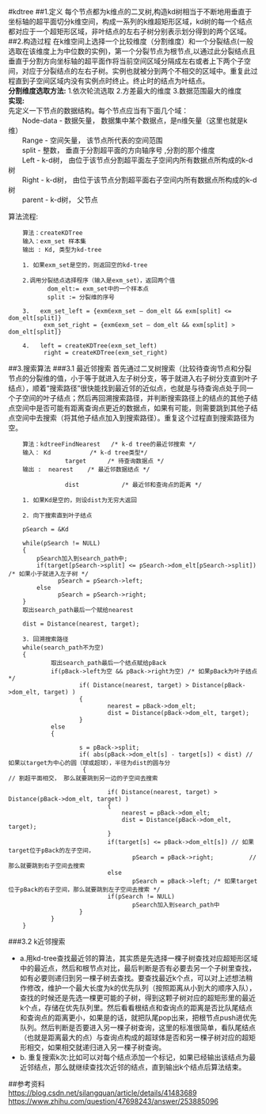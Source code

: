 #kdtree
##1.定义
每个节点都为k维点的二叉树,构造kd树相当于不断地用垂直于坐标轴的超平面切分k维空间，构成一系列的k维超矩形区域，kd树的每一个结点都对应于一个超矩形区域，非叶结点的左右子树分别表示划分得到的两个区域。
##2.构造过程
在k维空间上选择一个比较维度（分割维度）和一个分裂结点(一般选取在该维度上为中位数的实例)，第一个分裂节点为根节点,以通过此分裂结点且垂直于分割方向坐标轴的超平面作将当前空间区域分隔成左右或者上下两个子空间，对应于分裂结点的左右子树。实例也就被分到两个不相交的区域中。重复此过程直到子空间区域内没有实例点时终止。终止时的结点为叶结点。     
**分割维度选取方法:** 1.依次轮流选取  2.方差最大的维度  3.数据范围最大的维度     
**实现:**    
先定义一下节点的数据结构。每个节点应当有下面几个域：      
&emsp;&emsp;Node-data -  数据矢量， 数据集中某个数据点，是n维矢量（这里也就是k维）   
&emsp;&emsp;Range  - 空间矢量， 该节点所代表的空间范围    
&emsp;&emsp;split  - 整数， 垂直于分割超平面的方向轴序号 ,分割的那个维度   
&emsp;&emsp;Left  - k-d树， 由位于该节点分割超平面左子空间内所有数据点所构成的k-d树    
&emsp;&emsp;Right  - k-d树， 由位于该节点分割超平面右子空间内所有数据点所构成的k-d树    
&emsp;&emsp;parent  - k-d树， 父节点  

算法流程:
```
    算法：createKDTree 
    输入：exm_set 样本集       
    输出 : Kd, 类型为kd-tree   
       
    1. 如果exm_set是空的，则返回空的kd-tree   
       
    2.调用分裂结点选择程序（输入是exm_set），返回两个值       
           dom_elt:= exm_set中的一个样本点          
           split := 分裂维的序号   
       
    3.   exm_set_left = {exm∈exm_set – dom_elt && exm[split] <= dom_elt[split]}         
          exm_set_right = {exm∈exm_set – dom_elt && exm[split] > dom_elt[split]}   
       
    4.   left = createKDTree(exm_set_left)      
          right = createKDTree(exm_set_right) 
```
##3.搜索算法
###3.1 最近邻搜索
首先通过二叉树搜索（比较待查询节点和分裂节点的分裂维的值，小于等于就进入左子树分支，等于就进入右子树分支直到叶子结点），顺着“搜索路径”很快能找到最近邻的近似点，也就是与待查询点处于同一个子空间的叶子结点；然后再回溯搜索路径，并判断搜索路径上的结点的其他子结点空间中是否可能有距离查询点更近的数据点，如果有可能，则需要跳到其他子结点空间中去搜索（将其他子结点加入到搜索路径）。重复这个过程直到搜索路径为空。
```
    算法：kdtreeFindNearest   /* k-d tree的最近邻搜索 */          
    输入： Kd           /* k-d tree类型*/        
                target      /* 待查询数据点 */          
    输出 :  nearest    /* 最近邻数据结点 */   
       
                dist            /* 最近邻和查询点的距离 */   
       
    1. 如果Kd是空的，则设dist为无穷大返回   
       
    2. 向下搜索直到叶子结点   
       
    pSearch = &Kd   
       
    while(pSearch != NULL)    
    {    
        pSearch加入到search_path中;    
        if(target[pSearch->split] <= pSearch->dom_elt[pSearch->split]) /* 如果小于就进入左子树 */    
              pSearch = pSearch->left;      
        else      
              pSearch = pSearch->right;         
    }    
    取出search_path最后一个赋给nearest   
       
    dist = Distance(nearest, target);
        
    3. 回溯搜索路径       
    while(search_path不为空)    
    {    
            取出search_path最后一个结点赋给pBack          
            if(pBack->left为空 && pBack->right为空) /* 如果pBack为叶子结点 */                
                    if( Distance(nearest, target) > Distance(pBack->dom_elt, target) )    
                    {    
                            nearest = pBack->dom_elt;    
                            dist = Distance(pBack->dom_elt, target);    
                    }         
            else                 
            {   
               
                    s = pBack->split;    
                    if( abs(pBack->dom_elt[s] - target[s]) < dist) // 如果以target为中心的圆（球或超球），半径为dist的圆与分
                     {                                                                          // 割超平面相交， 那么就要跳到另一边的子空间去搜索    
                       
                            if( Distance(nearest, target) > Distance(pBack->dom_elt, target) )    
                            {    
                                nearest = pBack->dom_elt;    
                                dist = Distance(pBack->dom_elt, target);    
                            }    
                            if(target[s] <= pBack->dom_elt[s]) // 如果target位于pBack的左子空间，
                                   pSearch = pBack->right;          //那么就要跳到右子空间去搜索                                        
                            else    
                                   pSearch = pBack->left; /* 如果target位于pBack的右子空间，那么就要跳到左子空间去搜索 */    
                            if(pSearch != NULL)    
                                   pSearch加入到search_path中    
                    }       
            }    
    }   
```
###3.2 k近邻搜索
* a.用kd-tree查找最近邻的算法，其实质是先选择一棵子树查找对应超矩形区域中的最近点，然后和根节点对比，最后判断是否有必要去另一个子树里查找，如有必要则递归到另一棵子树去查找。要查找最近k个点，可以对上述想法稍作修改，维护一个最大长度为k的优先队列（按照距离从小到大的顺序入队），查找的时候还是先选一棵更可能的子树，得到这颗子树对应的超矩形里的最近k个点，存储在优先队列里。然后看看根结点和查询点的距离是否比队尾结点和查询点的距离更小，如果是的话，就把队尾pop出来，把根节点push进优先队列。然后判断是否要进入另一棵子树查询，这里的标准很简单，看队尾结点（也就是距离最大的点）与查询点构成的超球体是否和另一棵子树对应的超矩形相交，如果相交就递归进入另一棵子树查询。
* b. 重复搜索k次:比如可以对每个结点添加一个标记，如果已经输出该结点为最近邻结点，那么就继续查找次近邻的结点，直到输出k个结点后算法结束。

##参考资料   
https://blog.csdn.net/silangquan/article/details/41483689     
https://www.zhihu.com/question/47698243/answer/253885096